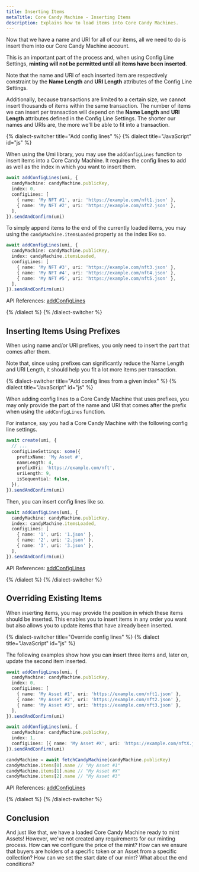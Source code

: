 ```yaml
---
title: Inserting Items
metaTitle: Core Candy Machine - Inserting Items
description: Explains how to load items into Core Candy Machines.
---
```


Now that we have a name and URI for all of our items, all we need to do is insert them into our Core Candy Machine account.

This is an important part of the process and, when using Config Line Settings, **minting will not be permitted until all items have been inserted**.

Note that the name and URI of each inserted item are respectively constraint by the **Name Length** and **URI Length** attributes of the Config Line Settings.

Additionally, because transactions are limited to a certain size, we cannot insert thousands of items within the same transaction. The number of items we can insert per transaction will depend on the **Name Length** and **URI Length** attributes defined in the Config Line Settings. The shorter our names and URIs are, the more we'll be able to fit into a transaction.

{% dialect-switcher title="Add config lines" %}
{% dialect title="JavaScript" id="js" %}

When using the Umi library, you may use the `addConfigLines` function to insert items into a Core Candy Machine. It requires the config lines to add as well as the index in which you want to insert them.

```ts
await addConfigLines(umi, {
  candyMachine: candyMachine.publicKey,
  index: 0,
  configLines: [
    { name: 'My NFT #1', uri: 'https://example.com/nft1.json' },
    { name: 'My NFT #2', uri: 'https://example.com/nft2.json' },
  ],
}).sendAndConfirm(umi)
```

To simply append items to the end of the currently loaded items, you may using the `candyMachine.itemsLoaded` property as the index like so.

```ts
await addConfigLines(umi, {
  candyMachine: candyMachine.publicKey,
  index: candyMachine.itemsLoaded,
  configLines: [
    { name: 'My NFT #3', uri: 'https://example.com/nft3.json' },
    { name: 'My NFT #4', uri: 'https://example.com/nft4.json' },
    { name: 'My NFT #5', uri: 'https://example.com/nft5.json' },
  ],
}).sendAndConfirm(umi)
```

API References: [addConfigLines](https://mpl-core-candy-machine.typedoc.metaplex.com/functions/addConfigLines.html)

{% /dialect %}
{% /dialect-switcher %}

## Inserting Items Using Prefixes

When using name and/or URI prefixes, you only need to insert the part that comes after them.

Note that, since using prefixes can significantly reduce the Name Length and URI Length, it should help you fit a lot more items per transaction.

{% dialect-switcher title="Add config lines from a given index" %}
{% dialect title="JavaScript" id="js" %}

When adding config lines to a Core Candy Machine that uses prefixes, you may only provide the part of the name and URI that comes after the prefix when using the `addConfigLines` function.

For instance, say you had a Core Candy Machine with the following config line settings.

```ts
await create(umi, {
  // ...
  configLineSettings: some({
    prefixName: 'My Asset #',
    nameLength: 4,
    prefixUri: 'https://example.com/nft',
    uriLength: 9,
    isSequential: false,
  }),
}).sendAndConfirm(umi)
```

Then, you can insert config lines like so.

```ts
await addConfigLines(umi, {
  candyMachine: candyMachine.publicKey,
  index: candyMachine.itemsLoaded,
  configLines: [
    { name: '1', uri: '1.json' },
    { name: '2', uri: '2.json' },
    { name: '3', uri: '3.json' },
  ],
}).sendAndConfirm(umi)
```

API References: [addConfigLines](https://mpl-core-candy-machine.typedoc.metaplex.com/functions/addConfigLines.html)

{% /dialect %}
{% /dialect-switcher %}

## Overriding Existing Items

When inserting items, you may provide the position in which these items should be inserted. This enables you to insert items in any order you want but also allows you to update items that have already been inserted.

{% dialect-switcher title="Override config lines" %}
{% dialect title="JavaScript" id="js" %}

The following examples show how you can insert three items and, later on, update the second item inserted.

```ts
await addConfigLines(umi, {
  candyMachine: candyMachine.publicKey,
  index: 0,
  configLines: [
    { name: 'My Asset #1', uri: 'https://example.com/nft1.json' },
    { name: 'My Asset #2', uri: 'https://example.com/nft2.json' },
    { name: 'My Asset #3', uri: 'https://example.com/nft3.json' },
  ],
}).sendAndConfirm(umi)

await addConfigLines(umi, {
  candyMachine: candyMachine.publicKey,
  index: 1,
  configLines: [{ name: 'My Asset #X', uri: 'https://example.com/nftX.json' }],
}).sendAndConfirm(umi)

candyMachine = await fetchCandyMachine(candyMachine.publicKey)
candyMachine.items[0].name // "My Asset #1"
candyMachine.items[1].name // "My Asset #X"
candyMachine.items[2].name // "My Asset #3"
```

API References: [addConfigLines](https://mpl-core-candy-machine.typedoc.metaplex.com/functions/addConfigLines.html)

{% /dialect %}
{% /dialect-switcher %}

## Conclusion

And just like that, we have a loaded Core Candy Machine ready to mint Assets! However, we've not created any requirements for our minting process. How can we configure the price of the mint? How can we ensure that buyers are holders of a specific token or an Asset from a specific collection? How can we set the start date of our mint? What about the end conditions?
